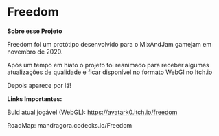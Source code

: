 # Freedom

**Sobre esse Projeto**

Freedom foi um protótipo desenvolvido para o MixAndJam gamejam em novembro de 2020.

Após um tempo em hiato o projeto foi reanimado para receber algumas atualizações de qualidade e ficar disponível no formato WebGl no Itch.io

Depois aparece por lá!

**Links Importantes:**

Buld atual jogável (WebGL): 
https://avatark0.itch.io/freedom

RoadMap:
mandragora.codecks.io/Freedom
